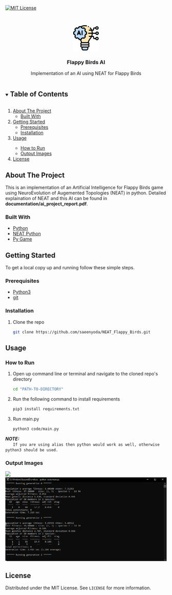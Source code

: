 [![MIT License][license-shield]][license-url]

<!-- PROJECT LOGO -->
<br />
<p align="center">
  <a href="https://github.com/github_username/repo_name">
    <img src="images/logo.png" alt="Logo" width="80" height="80">
  </a>

  <h3 align="center">Flappy Birds AI</h3>

  <p align="center">
  Implementation of an AI using NEAT for Flappy Birds
  </p>
</p>



<!-- TABLE OF CONTENTS -->
<details open="open">
  <summary><h2 style="display: inline-block">Table of Contents</h2></summary>
  <ol>
    <li>
      <a href="#about-the-project">About The Project</a>
      <ul>
        <li><a href="#built-with">Built With</a></li>
      </ul>
    </li>
    <li>
      <a href="#getting-started">Getting Started</a>
      <ul>
        <li><a href="#prerequisites">Prerequisites</a></li>
        <li><a href="#installation">Installation</a></li>
      </ul>
    </li>
    <li><a href="#usage">Usage</a></li>
    <ul>
        <li><a href="#how-to-run">How to Run</a></li>
        <li><a href="#output-images">Output Images</a></li>
      </ul>
    <li><a href="#license">License</a></li>
  </ol>
</details>

<!-- ABOUT THE PROJECT -->
## About The Project

This is an implementation of an Artificial Intelligence for Flappy Birds game using NeuroEvolution of Augemented Topologies (NEAT) in python. Detailed explaination of NEAT and this AI can be found in **documentation/ai_project_report.pdf**.


### Built With

* [Python](https://www.python.org/)
* [NEAT Python](https://neat-python.readthedocs.io/en/latest/)
* [Py Game](https://www.pygame.org/)



<!-- GETTING STARTED -->
## Getting Started

To get a local copy up and running follow these simple steps.

### Prerequisites

* [Python3](https://www.python.org/downloads/)
* [git](https://git-scm.com)

### Installation

1. Clone the repo
   ```sh
   git clone https://github.com/saeenyoda/NEAT_Flappy_Birds.git
   ```


<!-- USAGE EXAMPLES -->
## Usage

### How to Run
1. Open up command line or terminal and navigate to the cloned repo's directory
   ```sh
   cd "PATH-TO-DIRECTORY"
   ```
2. Run the following command to install requirements
   ```sh
   pip3 install requirements.txt
   ```
3. Run main.py
   ```sh
   python3 code/main.py
   ```

***NOTE:***  
   &nbsp;&nbsp;&nbsp;&nbsp;&nbsp;&nbsp;`If you are using alias then python would work as well, otherwise python3 should be used.`

### Output Images
  <img src="images/run.gif">
  <img src="images/console.png">
  
  
<!-- LICENSE -->
## License

Distributed under the MIT License. See `LICENSE` for more information.


<!-- MARKDOWN LINKS & IMAGES -->
<!-- https://www.markdownguide.org/basic-syntax/#reference-style-links -->
[license-shield]: https://img.shields.io/github/license/saeenyoda/Inverted_Indexing?label=license&style=for-the-badge
[license-url]: https://github.com/saeenyoda/Inverted_Indexing/blob/master/LICENSE
